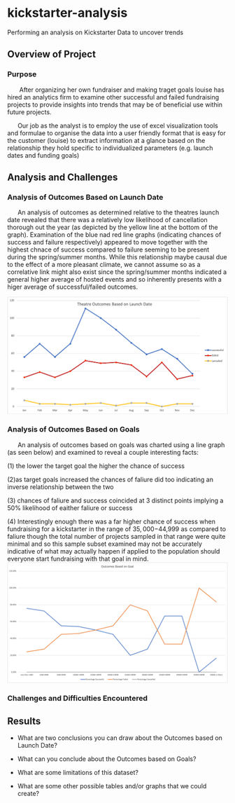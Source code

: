 # kickstarter-analysis
Performing an analysis on Kickstarter Data to uncover trends 

## Overview of Project

### Purpose
&nbsp;&nbsp;&nbsp;&nbsp;&nbsp;&nbsp; After organizing her own fundraiser and making traget goals louise has hired an analytics 
firm to examine other successful and failed fundraising projects to provide insights into trends that may be of beneficial use within future projects. 

&nbsp;&nbsp;&nbsp;&nbsp;&nbsp;&nbsp;Our job as the analyst is to 
employ the use of excel visualization tools and formulae to organise the data into a 
user friendly format that is easy for the customer (louise) to extract information at a glance based on the relationship they hold specific to individualized parameters (e.g. launch dates and funding goals)

## Analysis and Challenges

### Analysis of Outcomes Based on Launch Date
&nbsp;&nbsp;&nbsp;&nbsp;&nbsp;&nbsp;An analysis of outcomes as determined relative to the theatres launch date revealed that there was a relatively low likelihood of cancellation thorough out the year (as depicted by the yellow line at the bottom of the graph). Examination of the blue nad red line graphs (indicating chances of success and failure respectively) appeared to move together with the highest chnace of success compared to failure seeming to be present during the spring/summer months. While this relationship maybe causal due to the effect of a more pleasant climate, we cannot assume so as a correlative link might also exist since the spring/summer months indicated a general higher average of hosted events and so inherently presents with a higer average of successful/failed outcomes.

![](resources/Theater_Outcomes_vs_Launch.png)

### Analysis of Outcomes Based on Goals
&nbsp;&nbsp;&nbsp;&nbsp;&nbsp;&nbsp;An analysis of outcomes based on goals was charted using a line graph (as seen below) and examined to reveal a couple interesting facts:

(1) the lower the target goal the higher the chance of success 

(2)as target goals increased the chances of faliure did too indicating an inverse relationship between the two 

(3) chances of faliure and success coincided at 3 distinct points implying a 50% likelihood of eaither faliure or success

(4) Interestingly enough there was a far higher chance of success when fundraising for a kickstarter in the range of $35,000-$44,999 as compared to faliure though the total number of projects sampled in that range were quite minimal and so this sample subset examined may not be accurately indicative of what may actually happen if applied to the population should everyone start fundraising with that goal in mind.
![](resources/Outcomes_vs_Goals.png)

### Challenges and Difficulties Encountered

## Results

- What are two conclusions you can draw about the Outcomes based on Launch Date?

- What can you conclude about the Outcomes based on Goals?

- What are some limitations of this dataset?

- What are some other possible tables and/or graphs that we could create?
